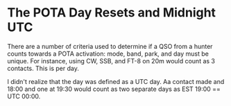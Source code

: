 # The POTA Day Resets and Midnight UTC

There are a number of criteria used to determine if a QSO from a hunter counts
towards a POTA activation: mode, band, park, and day must be unique. For instance,
using CW, SSB, and FT-8 on 20m would count as 3 contacts. This is per day.

I didn't realize that the day was defined as a UTC day. Aa contact made and 18:00
and one at 19:30 would count as two separate days as EST 19:00 == UTC 00:00.
